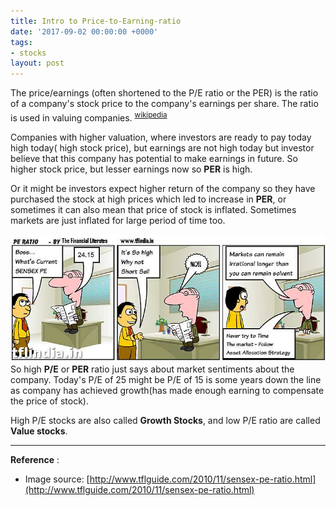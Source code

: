 ```yaml
---
title: Intro to Price-to-Earning-ratio
date: '2017-09-02 00:00:00 +0000'
tags:
- stocks
layout: post
---
```


The price/earnings (often shortened to the P/E ratio or the PER) is the ratio of a company's stock price to the company's earnings per share. The ratio is used in valuing companies. <sup><a href="https://en.wikipedia.org/wiki/Price%E2%80%93earnings_ratio"> wikipedia</a><sup>


Companies with higher valuation, where investors are ready to pay today high today( high stock price), but earnings are not high today but investor believe that this company has potential to make earnings in future.  So higher stock price, but lesser earnings now so **PER** is high.

Or it might be investors expect higher return of the company so they have purchased the stock at high prices which led to increase in **PER**, or sometimes it can also mean that price of stock is inflated. Sometimes markets are just inflated for large period of time too.

![google-images](/static/img/per-ratio/per-ratio.jpg)
So high **P/E** or **PER** ratio just says about market sentiments about the company. Today's P/E of 25 might be P/E of 15 is some years down the line as company has achieved growth(has made enough earning to compensate the price of stock).

High P/E stocks are also called **Growth Stocks**, and low P/E ratio are called **Value stocks**.

---
**Reference** : 
* Image source: [http://www.tflguide.com/2010/11/sensex-pe-ratio.html](http://www.tflguide.com/2010/11/sensex-pe-ratio.html)
